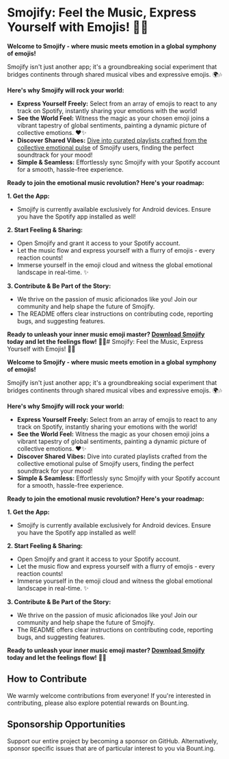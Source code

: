 # Smojify: Feel the Music, Express Yourself with Emojis! 🎵🔥

**Welcome to Smojify - where music meets emotion in a global symphony of emojis!**

Smojify isn't just another app; it's a groundbreaking social experiment that bridges continents through shared musical vibes and expressive emojis. 🌍🎶

**Here's why Smojify will rock your world:**

* **Express Yourself Freely:** Select from an array of emojis to react to any track on Spotify, instantly sharing your emotions with the world!
* **See the World Feel:** Witness the magic as your chosen emoji joins a vibrant tapestry of global sentiments, painting a dynamic picture of collective emotions. ❤️✨
* **Discover Shared Vibes:** [Dive into curated playlists crafted from the collective emotional pulse](https://open.spotify.com/user/31drfiwkyk7jftdlfccrnmylm5li) of Smojify users, finding the perfect soundtrack for your mood!
* **Simple & Seamless:** Effortlessly sync Smojify with your Spotify account for a smooth, hassle-free experience.

**Ready to join the emotional music revolution? Here's your roadmap:**

**1. Get the App:**
   * Smojify is currently available exclusively for Android devices. Ensure you have the Spotify app installed as well!

**2. Start Feeling & Sharing:**
   * Open Smojify and grant it access to your Spotify account.
   * Let the music flow and express yourself with a flurry of emojis - every reaction counts!
   * Immerse yourself in the emoji cloud and witness the global emotional landscape in real-time. ✨

**3. Contribute & Be Part of the Story:**
   * We thrive on the passion of music aficionados like you! Join our community and help shape the future of Smojify.
   * The README offers clear instructions on contributing code, reporting bugs, and suggesting features.

**Ready to unleash your inner music emoji master? [Download Smojify](https://github.com/smojify/Smojify-Android/releases/latest) today and let the feelings flow!** 🚀🎉# Smojify: Feel the Music, Express Yourself with Emojis! 🎵🔥

**Welcome to Smojify - where music meets emotion in a global symphony of emojis!**

Smojify isn't just another app; it's a groundbreaking social experiment that bridges continents through shared musical vibes and expressive emojis. 🌍🎶

**Here's why Smojify will rock your world:**

* **Express Yourself Freely:** Select from an array of emojis to react to any track on Spotify, instantly sharing your emotions with the world!
* **See the World Feel:** Witness the magic as your chosen emoji joins a vibrant tapestry of global sentiments, painting a dynamic picture of collective emotions. ❤️✨
* **Discover Shared Vibes:** Dive into curated playlists crafted from the collective emotional pulse of Smojify users, finding the perfect soundtrack for your mood!
* **Simple & Seamless:** Effortlessly sync Smojify with your Spotify account for a smooth, hassle-free experience.

**Ready to join the emotional music revolution? Here's your roadmap:**

**1. Get the App:**
   * Smojify is currently available exclusively for Android devices. Ensure you have the Spotify app installed as well!

**2. Start Feeling & Sharing:**
   * Open Smojify and grant it access to your Spotify account.
   * Let the music flow and express yourself with a flurry of emojis - every reaction counts!
   * Immerse yourself in the emoji cloud and witness the global emotional landscape in real-time. ✨

**3. Contribute & Be Part of the Story:**
   * We thrive on the passion of music aficionados like you! Join our community and help shape the future of Smojify.
   * The README offers clear instructions on contributing code, reporting bugs, and suggesting features.

**Ready to unleash your inner music emoji master? [Download Smojify](https://github.com/smojify/Smojify-Android/releases/latest) today and let the feelings flow!** 🚀🎉


## How to Contribute
We warmly welcome contributions from everyone! If you're interested in contributing, please also explore potential rewards on Bount.ing.

## Sponsorship Opportunities
Support our entire project by becoming a sponsor on GitHub.
Alternatively, sponsor specific issues that are of particular interest to you via Bount.ing.
